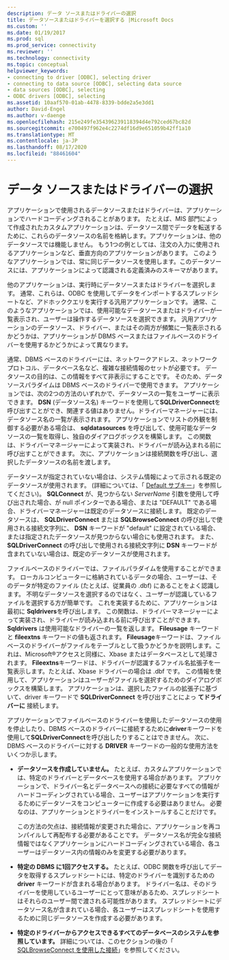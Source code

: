 ```yaml
---
description: データ ソースまたはドライバーの選択
title: データソースまたはドライバーを選択する |Microsoft Docs
ms.custom: ''
ms.date: 01/19/2017
ms.prod: sql
ms.prod_service: connectivity
ms.reviewer: ''
ms.technology: connectivity
ms.topic: conceptual
helpviewer_keywords:
- connecting to driver [ODBC], selecting driver
- connecting to data source [ODBC], selecting data source
- data sources [ODBC], selecting
- ODBC drivers [ODBC], selecting
ms.assetid: 10aaf570-01ab-4478-8339-bdde2a5e3dd1
author: David-Engel
ms.author: v-daenge
ms.openlocfilehash: 215e249fe354396239118394d4e792ced67bc82d
ms.sourcegitcommit: e700497f962e4c2274df16d9e651059b42ff1a10
ms.translationtype: MT
ms.contentlocale: ja-JP
ms.lasthandoff: 08/17/2020
ms.locfileid: "88461604"
---
```

# <a name="choosing-a-data-source-or-driver"></a>データ ソースまたはドライバーの選択
アプリケーションで使用されるデータソースまたはドライバーは、アプリケーションでハードコーディングされることがあります。 たとえば、MIS 部門によって作成されたカスタムアプリケーションは、データソース間でデータを転送するために、これらのデータソースの名前を格納します。アプリケーションは、他のデータソースでは機能しません。 もう1つの例としては、注文の入力に使用されるアプリケーションなど、垂直方向のアプリケーションがあります。 このようなアプリケーションでは、常に同じデータソースを使用します。このデータソースには、アプリケーションによって認識される定義済みのスキーマがあります。  
  
 他のアプリケーションは、実行時にデータソースまたはドライバーを選択します。 通常、これらは、ODBC を使用してデータをインポートするスプレッドシートなど、アドホッククエリを実行する汎用アプリケーションです。 通常、このようなアプリケーションでは、使用可能なデータソースまたはドライバーが一覧表示され、ユーザーは操作するデータソースを選択できます。 汎用アプリケーションのデータソース、ドライバー、またはその両方が頻繁に一覧表示されるかどうかは、アプリケーションが DBMS ベースまたはファイルベースのドライバーを使用するかどうかによって異なります。  
  
 通常、DBMS ベースのドライバーには、ネットワークアドレス、ネットワークプロトコル、データベース名など、複雑な接続情報のセットが必要です。 データソースの目的は、この情報をすべて非表示にすることです。 そのため、データソースパラダイムは DBMS ベースのドライバーで使用できます。 アプリケーションでは、次の2つの方法のいずれかで、データソースの一覧をユーザーに表示できます。 **DSN** (データソース名) キーワードを使用して**SQLDriverConnect**を呼び出すことができ、関連する値はありません。ドライバーマネージャーには、データソース名の一覧が表示されます。 アプリケーションでリストの外観を制御する必要がある場合は、 **sqldatasources** を呼び出して、使用可能なデータソースの一覧を取得し、独自のダイアログボックスを構築します。 この関数は、ドライバーマネージャーによって実装され、ドライバーが読み込まれる前に呼び出すことができます。 次に、アプリケーションは接続関数を呼び出し、選択したデータソースの名前を渡します。  
  
 データソースが指定されていない場合は、システム情報によって示される既定のデータソースが使用されます。 (詳細については、「 [Default サブキー](../../../odbc/reference/install/default-subkey.md)」を参照してください)。 **SQLConnect** が、見つからない *ServerName* 引数を使用して呼び出された場合、が null ポインターである場合、または "DEFAULT" である場合、ドライバーマネージャーは既定のデータソースに接続します。 既定のデータソースは、 **SQLDriverConnect** または **SQLBrowseConnect** の呼び出しで使用される接続文字列に、 **DSN** キーワードが "default" に設定されている場合、または指定されたデータソースが見つからない場合にも使用されます。 また、 **SQLDriverConnect** の呼び出しで使用される接続文字列に **DSN** キーワードが含まれていない場合は、既定のデータソースが使用されます。  
  
 ファイルベースのドライバーでは、ファイルパラダイムを使用することができます。 ローカルコンピューターに格納されているデータの場合、ユーザーは、そのデータが特定のファイル (たとえば、従業員の .dbf) にあることをよく認識します。 不明なデータソースを選択するのではなく、ユーザーが認識しているファイルを選択する方が簡単です。 これを実装するために、アプリケーションは最初に **Sqldrivers**を呼び出します。 この関数は、ドライバーマネージャーによって実装され、ドライバーが読み込まれる前に呼び出すことができます。 **Sqldrivers** は使用可能なドライバーの一覧を返します。 **Fileusage** キーワードと **fileextns** キーワードの値も返されます。 **Fileusage**キーワードは、ファイルベースのドライバーがファイルをテーブルとして扱うかどうかを説明します。これは、Microsoft®アクセスと同様に、Xbase またはデータベースとして処理されます。 **Fileextns**キーワードは、ドライバーが認識するファイル名拡張子を一覧表示します。たとえば、Xbase ドライバーの場合は .dbf です。 この情報を使用して、アプリケーションはユーザーがファイルを選択するためのダイアログボックスを構築します。 アプリケーションは、選択したファイルの拡張子に基づいて、driver キーワードで **SQLDriverConnect** を呼び出すことによっ **てドライバーに** 接続します。  
  
 アプリケーションでファイルベースのドライバーを使用したデータソースの使用を停止したり、DBMS ベースのドライバーに接続するために**driver**キーワードを使用して**SQLDriverConnect**を呼び出したりすることはできません。 次に、DBMS ベースのドライバーに対する **DRIVER** キーワードの一般的な使用方法をいくつか示します。  
  
-   **データソースを作成していません。** たとえば、カスタムアプリケーションでは、特定のドライバーとデータベースを使用する場合があります。 アプリケーションで、ドライバー名とデータベースへの接続に必要なすべての情報がハードコーディングされている場合、ユーザーはアプリケーションを実行するためにデータソースをコンピューターに作成する必要はありません。 必要なのは、アプリケーションとドライバーをインストールすることだけです。  
  
     この方法の欠点は、接続情報が変更された場合に、アプリケーションを再コンパイルして再配布する必要があることです。 データソース名が完全な接続情報ではなくアプリケーションにハードコーディングされている場合、各ユーザーはデータソース内の情報のみを変更する必要があります。  
  
-   **特定の DBMS に1回アクセスする。** たとえば、ODBC 関数を呼び出してデータを取得するスプレッドシートには、特定のドライバーを識別するための **driver** キーワードが含まれる場合があります。 ドライバー名は、そのドライバーを使用しているユーザーにとって意味があるため、スプレッドシートはそれらのユーザー間で渡される可能性があります。 スプレッドシートにデータソース名が含まれている場合、各ユーザーはスプレッドシートを使用するために同じデータソースを作成する必要があります。  
  
-   **特定のドライバーからアクセスできるすべてのデータベースのシステムを参照しています。** 詳細については、このセクションの後の「 [SQLBrowseConnect を使用した接続](../../../odbc/reference/develop-app/connecting-with-sqlbrowseconnect.md)」を参照してください。
